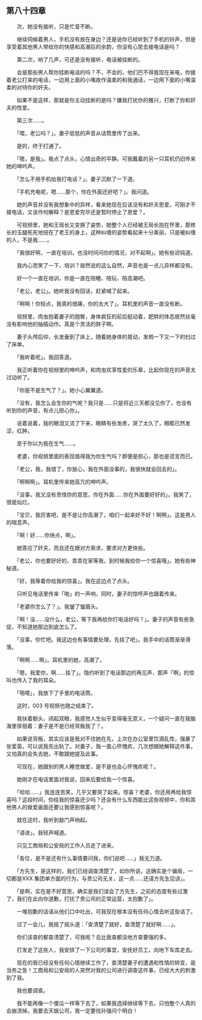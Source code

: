 ## 第八十四章

　　次，她没有接听，只是忙音不断。

　　继续伺候着男人，手机没有放在身边？还是说你已经听到了手机的铃声，但是享受着其他男人带给你的快感和高潮后的余韵，你没有心思去接电话是吗？

　　第二次，响了几声，可还是没有接听，电话被挂断的。

　　会是那些男人帮你挂断电话的吗？不，不会的，他们巴不得我现在来电，你接着老公打来的电话，一边用上面的小嘴故作温柔的和我通话，一边用下面的小嘴温柔的对待你的奸夫。

　　如果不是这样，那就是你主动挂断的是吗？嫌我打扰你的雅兴，打断了你和奸夫的性爱。

　　第三次……。

　　「喂，老公吗？」。妻子低低的声音从话筒里传了出来。

　　是的，终于打通了。

　　「嗯，是我」。我点了点头，心情出奇的平静。可我戴着的另一只耳机仍旧传来她的呻吟声。

　　「怎么不用手机给我打电话？」。妻子沉默了一下道。

　　「手机充电呢，嗯……那个，你在外面还好吧？」。我问道。

　　她的声音并没有我想象中的异样，看来她现在应该没有和奸夫恩爱。可刚才不接电话，又该作何解释？是恩爱完毕还是暂时停止了恩爱？。

　　可视频里，她和王局长又变换了姿势，她整个人已经被王局长抱在怀里，那修长的玉腿死死地扭在了老王的身上，这种纠缠的姿势看起来十分美丽，只是被纠缠的人，不是我……。

　　「我很好啊，一直在培训，也没时间问你的情况，对不起啊」。她有些迟钝道。

　　我内心苦笑了一下，培训？居然说的这么自然，声音也是一点儿异样都没有。

　　好一个一直在培训，你是一直在陪睡、陪玩、陪高潮吧。

　　「老公，老公」。她听我没有回话，赶紧喊了起来。

　　「啊啊！你轻点，我真的很痛，你的太大了」。耳机里的声音一直没有断。

　　视频里，肉虫抱着妻子的翘臀，身体疯狂的前后挺动着，肥胖的体态居然丝毫没有影响他的抽插动作。真是个灵活的胖子啊。

　　妻子头颅后仰，长发垂到了床上，随着她身体的晃动，发梢一下又一下的扫过了床单。

　　「我听着呢」。我回答道。

　　我正听着你在视频里的呻吟声，和肉虫欢享性爱的乐章，比起你现在的声音太过动听了。

　　「你是不是生气了？」。她小心翼翼道。

　　「没有，我怎么会生你的气呢？我只是……只是将近三天都没见你了，也没有听到你的声音，有点儿担心你」。

　　说着说着，我的眼泪又流了下来，眼睛有些发疼，哭了太久了，眼眶已然发涩，红肿。

　　至于你以为我在生气……。

　　老婆，你视频里面的表现值得我为你生气吗？即便是担心，那也是谎言而已。

　　「老公，我，我错了，你放心，我在外面没事的，我很快就会回去的」。

　　「啊啊啊」。耳机里传来她高亢的呻吟声。

　　「没事，我又没有责怪你的意思，你在外面……你在外面要好好的」。我笑了，很是灿烂。

　　「宝贝，我厉害吧，是不是让你高潮了，咱们一起来好不好！啊啊」。这是男人的喘息声。

　　「啊！好……你快点，啊」。

　　她答应了奸夫，而且还在跟对方索求，要求对方更快些。

　　「老公，你也要好好的，乖乖在家等我，到时候我给你一个惊喜哦」。她有些神秘道。

　　「好，我等着你给我的惊喜」。我在这边点了点头。

　　只听见电话里传来「啪」的一声响，同时，妻子的惊呼声也跟着传来。

　　「老婆你怎么了？」。我皱了皱眉头。

　　「啊！没……没什么，老公，等下我再给你打电话好吗？」。妻子的声音有些急促，不知道她那边到底怎么了。

　　「没事，你忙吧。我这边也有事情要处理，先挂了吧」。我手中的话筒渐渐滑落。

　　「啊啊……啊」。耳机里的她，高潮了。

　　「嗯，我爱你，啊……挂了」。隐约听到了电话那边的再见声，那声「啊」的惊叫也传入了我的耳朵。

　　「啪嗒」，我放下了手里的电话筒。

　　这时，003 号视频也随之结束了。

　　我扶着额头，闭起双眼，我感觉人生似乎变得毫无意义，一个疑问一直在我脑海里徘徊着：妻子是不是已经背叛我了？。

　　如果说背叛，其实应该是我对不住她在先，上次在办公室里饮酒乱性，强暴了张爱英，可以说我先出轨了。对妻子，我一直心怀愧疚，几次想跟她解释这件事，又怕真的会失去她，不敢跟她提及此事。

　　可现在，她跟别的男人睡觉做爱，是不是也会心怀愧疚呢？。

　　她刚才在电话里面对我说，回来后要给我一个惊喜。

　　「哈哈……」我连连苦笑，几乎又要哭了起来。惊喜？老婆，你还用再给我惊喜吗？这段时间，你给我的惊喜还少吗？还会有什么东西能比这些视频中，你和其他男人的做爱画面还要让我感到惊喜呢？。

　　就在这时，我听到敲门声响起。

　　「请进」。我轻声喊道。

　　只见工商局和公安局的工作人员走了进来。

　　「各位，是不是还有什么事情要问我，你们说吧……」我无力道。

　　「方先生，是这样的，我们已经调查清楚了，如你所说，这确实是个骗局，一切都是XXX 集团单方面的行为，与贵公司无关，这一点……还请方先生见谅」。

　　「是啊，实在是不好意思，确实是我们误会了方先生，之前的态度有些过激了，我们在此向你道歉，打扰了贵公司的正常运营，太抱歉了」。

　　一堆抱歉的话语从他们口中吐出，可我现在根本没有任何心情去听这些话了。

　　过了一会儿，我摇了摇头道：「查清楚了就好，查清楚了就好啊……」。

　　你们该查的都查清楚了，可我呢？总比我查都没地方查要强的多。

　　打发走了这些人，我安排了一下公司的事宜，安抚好员工，向地下车库走去。

　　现在的我已经没有任何心情继续工作了，查清楚妻子的遭遇和性情的转变，是当务之急！工商局和公安局的人突然对我的公司进行调查这件事，已经大大的刺激到了我。

　　我也要调查。

　　我不能再像一个傻瓜一样等下去了，如果我选择继续等下去，只怕整个人真的会崩溃掉。我要去天娱公司，我一定要找孙强问个明白！

